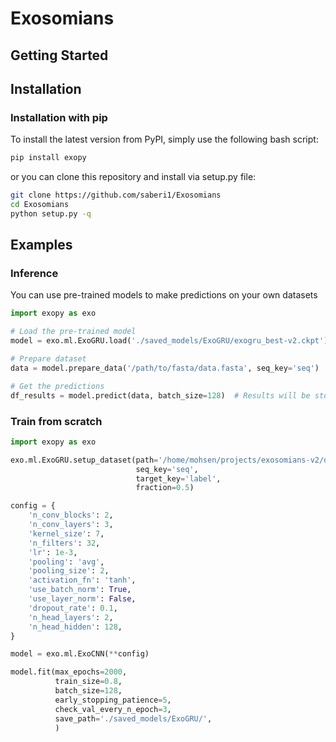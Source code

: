 # Exosomians

## Getting Started

## Installation

### Installation with pip

To install the latest version from PyPI, simply use the following bash script:

```bash
pip install exopy
```

or you can clone this repository and install via setup.py file:

```bash
git clone https://github.com/saberi1/Exosomians
cd Exosomians
python setup.py -q
``` 

## Examples

### Inference

You can use pre-trained models to make predictions on your own datasets

```python
import exopy as exo

# Load the pre-trained model
model = exo.ml.ExoGRU.load('./saved_models/ExoGRU/exogru_best-v2.ckpt')

# Prepare dataset
data = model.prepare_data('/path/to/fasta/data.fasta', seq_key='seq')

# Get the predictions 
df_results = model.predict(data, batch_size=128)  # Results will be stored in a pandas dataframe 


```

### Train from scratch

```python
import exopy as exo

exo.ml.ExoGRU.setup_dataset(path='/home/mohsen/projects/exosomians-v2/data/design.mat.csv',
                            seq_key='seq',
                            target_key='label',
                            fraction=0.5)

config = {
    'n_conv_blocks': 2,
    'n_conv_layers': 3,
    'kernel_size': 7,
    'n_filters': 32,
    'lr': 1e-3,
    'pooling': 'avg',
    'pooling_size': 2,
    'activation_fn': 'tanh',
    'use_batch_norm': True,
    'use_layer_norm': False,
    'dropout_rate': 0.1,
    'n_head_layers': 2,
    'n_head_hidden': 128,
}

model = exo.ml.ExoCNN(**config)

model.fit(max_epochs=2000,
          train_size=0.8,
          batch_size=128,
          early_stopping_patience=5,
          check_val_every_n_epoch=3,
          save_path='./saved_models/ExoGRU/',
          )

```

